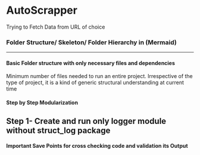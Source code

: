 # AutoScrapper
Trying to Fetch Data from URL of choice



### Folder Structure/ Skeleton/ Folder Hierarchy in (Mermaid)
---
#### Basic Folder structure with only necessary files and dependencies
<Note> Minimum number of files needed to run an entire project. Irrespective of the type of project, it is a kind of generic structural understanding at current time</Note>
#### Step by Step Modularization
Step 1- Create and run only logger module without struct_log  package
---
#### Important Save Points for cross checking code and validation its Output
